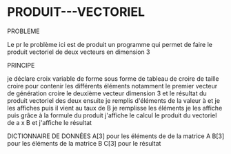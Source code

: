 # PRODUIT---VECTORIEL

PROBLEME

Le pr le problème ici est de produit un programme qui permet de faire  le produit vectoriel de deux vecteurs en dimension 3

PRINCIPE

je déclare croix variable de forme sous forme de tableau de croire de taille croire pour contenir les différents éléments notamment le premier vecteur de génération croire le deuxième vecteur dimension 3 et le résultat du produit vectoriel des deux 
 ensuite je remplis d'éléments de la valeur à et je les affiches puis il vient au taux de B je remplisse les éléments je les affiche puis grâce à la formule du produit j'affiche le calcul le produit du vectoriel de a x B et j'affiche le résultat

DICTIONNAIRE DE DONNÉES 
A[3] pour les éléments de de la matrice A
B[3] pour les éléments de la matrice B
C[3] pour le résultat 